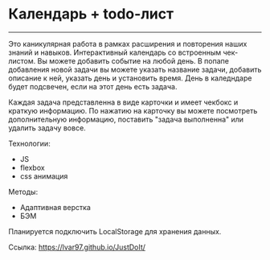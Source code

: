 # Календарь + todo-лист
------------------------
Это каникулярная работа в рамках расширения и повторения наших знаний и навыков.
Интерактивный календарь со встроенным чек-листом. Вы можете добавить событие на любой день. В попапе добавления новой задачи вы можете указать название задачи, добавить описание к ней, указать день и установить время. День в каледндаре будет подсвечен, если на этот день есть задача. 

Каждая задача представленна в виде карточки и имеет чекбокс и краткую информацию. По нажатию на карточку вы можете посмотреть дополнительную информацию, поставить "задача выполненна" или удалить задачу вовсе.

Технологии:
* JS
* flexbox
* css анимация

Методы:
* Адаптивная верстка
* БЭМ

Планируется подключить LocalStorage для хранения данных.

Ссылка: https://lvar97.github.io/JustDoIt/
